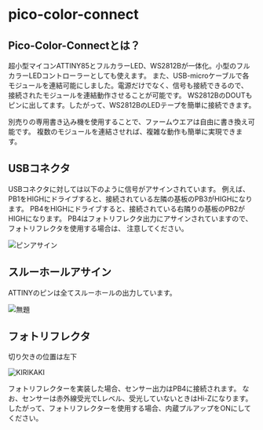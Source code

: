 # pico-color-connect
## Pico-Color-Connectとは？

超小型マイコンATTINY85とフルカラーLED、WS2812Bが一体化。小型のフルカラーLEDコントローラーとしても使えます。
また、USB-microケーブルで各モジュールを連結可能にしました。電源だけでなく、信号も接続できるので、
接続されたモジュールを連結動作させることが可能です。
WS2812BのDOUTもピンに出してます。したがって、WS2812BのLEDテープを簡単に接続できます。

別売りの専用書き込み機を使用することで、ファームウエアは自由に書き換え可能です。
複数のモジュールを連結させれば、複雑な動作も簡単に実現できます。


## USBコネクタ
USBコネクタに対しては以下のように信号がアサインされています。
例えば、PB1をHIGHにドライブすると、接続されている左隣の基板のPB3がHIGHになります。
PB4をHIGHにドライブすると、接続されている右隣りの基板のPB2がHIGHになります。
PB4はフォトリフレクタ出力にアサインされていますので、フォトリフレクタを使用する場合は、
注意してください。

![ピンアサイン](https://user-images.githubusercontent.com/34668037/59829360-38cf9e80-9378-11e9-9962-83a582f543ea.jpg)

## スルーホールアサイン
ATTINYのピンは全てスルーホールの出力しています。

![無題](https://user-images.githubusercontent.com/34668037/59551981-643f3b80-8fbc-11e9-9755-6c964767e744.jpg)

## フォトリフレクタ
切り欠きの位置は左下

![KIRIKAKI](https://user-images.githubusercontent.com/34668037/59607886-24f52400-914f-11e9-92d0-baccbc884ad0.png)

フォトリフレクターを実装した場合、センサー出力はPB4に接続されます。
なお、センサーは赤外線受光でLレベル、受光していないときはHi-Zになります。
したがって、フォトリフレクターを使用する場合、内蔵プルアップをONにしてください。

